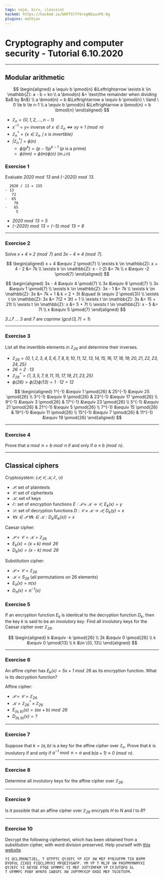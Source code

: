 ```yaml
---
tags: vaje, kirv, classical
hackmd: https://hackmd.io/bHFTSlfYSregNEaunFK-Og
plugins: mathjax
---
```

# Cryptography and computer security - Tutorial 6.10.2020

---

## Modular arithmetic

$$
\begin{aligned}
a \equiv b \pmod{n} &\Leftrightarrow \exists k \in \mathbb{Z}: a - b = kn \\
a \bmod{n} &= \text{the remainder when dividing $a$ by $n$} \\
a \bmod{n} = b &\Leftrightarrow a \equiv b \pmod{n} \ \land \ 0 \le b \le n-1 \\
a \equiv b \pmod{n} &\Leftrightarrow a \bmod{n} = b \bmod{n}
\end{aligned}
$$

* <i>$\mathbb{Z}_n = \{0, 1, 2, \dots, n-1\}$</i>
* <i>$x^{-1} = y =$</i> inverse of <i>$x \in \mathbb{Z}_n \Leftrightarrow xy \equiv 1 \pmod{n}$</i>
* <i>$\mathbb{Z}_n^* = \{x \in \mathbb{Z}_n \mid x \text{ is invertible}\}$</i>
* <i>$|\mathbb{Z}_n^*| = \phi(n)$</i>
  + <i>$\phi(p^k) = (p-1) p^{k-1}$</i> (<i>$p$</i> is a prime)
  + <i>$\phi(mn) = \phi(m) \phi(n)$</i> (<i>$m \bot n$</i>)

### Exercise 1

Evaluate <i>$2020 \bmod{13}$</i> and <i>$(-2020) \bmod{13}$</i>.

```
  2020 / 13 = 155
- 13
   72
-  65
    70
-   65
     5
```

* <i>$2020 \bmod{13} = 5$</i>
* <i>$(-2020) \bmod{13} = (-5) \bmod{13} = 8$</i>

---

### Exercise 2

Solve <i>$x + 4 \equiv 2 \pmod{7}$</i> and <i>$3x - 4 \equiv 4 \pmod{7}$</i>.

$$
\begin{aligned}
x + 4 &\equiv 2 \pmod{7} \\
\exists k \in \mathbb{Z}: x + 4 - 2 &= 7k \\
\exists k \in \mathbb{Z}: x - (-2) &= 7k \\
x &\equiv -2 \pmod{7}
\end{aligned}
$$

$$
\begin{aligned}
3x - 4 &\equiv 4 \pmod{7} \\
3x &\equiv 8 \pmod{7} \\
3x &\equiv 1 \pmod{7} \\
\exists k \in \mathbb{Z}: 3x - 1 &= 7k \\
\exists k \in \mathbb{Z}: 3x &= 7k + 1 & k = 2 + 3t &\quad (k \equiv 2 \pmod{3}) \\
\exists t \in \mathbb{Z}: 3x &= 7(2 + 3t) + 1 \\
\exists t \in \mathbb{Z}: 3x &= 15 + 21t \\
\exists t \in \mathbb{Z}: x &= 5 + 7t \\
\exists t \in \mathbb{Z}: x - 5 &= 7t \\
x &\equiv 5 \pmod{7}
\end{aligned}
$$

<i>$3 \bot 7$</i> ... <i>$3$</i> and <i>$7$</i> are *coprime* (<i>$\gcd(3, 7) = 1$</i>)

---

### Exercise 3

List all the invertible elements in <i>$\mathbb{Z}_{26}$</i> and determine their inverses.

* <i>$\mathbb{Z}_{26} = \{0, 1, 2, 3, 4, 5, 6, 7, 8, 9, 10, 11, 12, 13, 14, 15, 16, 17, 18, 19, 20, 21, 22, 23, 24, 25\}$</i>
* <i>$26 = 2 \cdot 13$</i>
* <i>$\mathbb{Z}_{26}^* = \{1, 3, 5, 7, 9, 11, 15, 17, 19, 21, 23, 25\}$</i>
* <i>$\phi(26) = \phi(2) \phi(13) = 1 \cdot 12 = 12$</i>

$$
\begin{aligned}
1^{-1} &\equiv 1 \pmod{26} & 25^{-1} &\equiv 25 \pmod{26} \\
3^{-1} &\equiv 9 \pmod{26} & 23^{-1} &\equiv 17 \pmod{26} \\
9^{-1} &\equiv 3 \pmod{26} & 17^{-1} &\equiv 23 \pmod{26} \\
5^{-1} &\equiv 21 \pmod{26} & 21^{-1} &\equiv 5 \pmod{26} \\
7^{-1} &\equiv 15 \pmod{26} & 19^{-1} &\equiv 11 \pmod{26} \\
15^{-1} &\equiv 7 \pmod{26} & 11^{-1} &\equiv 19 \pmod{26}
\end{aligned}
$$

---

### Exercise 4

Prove that <i>$a \bmod{n} = b \bmod{n}$</i> if and only if <i>$a \equiv b \pmod{n}$</i>.

---

## Classical ciphers

Cryptosystem: <i>$(\mathcal{P}, \mathcal{C}, \mathcal{K}, \mathcal{E}, \mathcal{D})$</i>

* <i>$\mathcal{P}$</i>: set of plaintexts
* <i>$\mathcal{C}$</i>: set of ciphertexts
* <i>$\mathcal{K}$</i>: set of keys
* <i>$\mathcal{E}$</i>: set of encryption functions <i>$E : \mathcal{P} \times \mathcal{K} \to \mathcal{C}$, $E_k(x) = y$</i>
* <i>$\mathcal{D}$</i>: set of decryption functions <i>$D : \mathcal{C} \times \mathcal{K} \to \mathcal{P}$, $D_k(y) = x$</i>
* <i>$\forall x \in \mathcal{P} \ \forall k \in \mathcal{K}: D_k(E_k(x)) = x$</i>

Caesar cipher:
* <i>$\mathcal{P} = \mathcal{C} = \mathcal{K} = \mathbb{Z}_{26}$</i>
* <i>$E_k(x) = (x+k) \bmod{26}$</i>
* <i>$D_k(x) = (x-k) \bmod{26}$</i>

Substitution cipher:
* <i>$\mathcal{P} = \mathcal{C} = \mathbb{Z}_{26}$</i>
* <i>$\mathcal{K} = S_{26}$</i> (all permutations on 26 elements)
* <i>$E_\pi(x) = \pi(x)$</i>
* <i>$D_\pi(x) = \pi^{-1}(x)$</i>

### Exercise 5

If an encryption function <i>$E_k$</i> is identical to the decryption function <i>$D_k$</i>, then the key <i>$k$</i> is said to be an *involutory key*. Find all involutory keys for the Caesar cipher over <i>$\mathbb{Z}_{26}$</i>.

$$
\begin{aligned}
k &\equiv -k \pmod{26} \\
2k &\equiv 0 \pmod{26} \\
k &\equiv 0 \pmod{13} \\
k &\in \{0, 13\}
\end{aligned}
$$

---

### Exercise 6

An affine cipher has <i>$E_k(x) = 5x+1 \bmod{26}$</i> as its encryption function. What is its decryption function?

Affine cipher:
* <i>$\mathcal{P} = \mathcal{C} = \mathbb{Z}_{26}$</i>
* <i>$\mathcal{K} = \mathbb{Z}_{26}^* \times \mathbb{Z}_{26}$</i>
* <i>$E_{(a, b)}(x) = (ax + b) \bmod{26}$</i>
* <i>$D_{(a, b)}(x) = ?$</i>


---

### Exercise 7

Suppose that <i>$k = (a, b)$</i> is a key for the affine cipher over <i>$\mathbb{Z}_n$</i>. Prove that <i>$k$</i> is involutory if and only if <i>$a^{-1} \bmod{n} = a$</i> and <i>$b(a+1) \equiv 0 \pmod{n}$</i>.

---

### Exercise 8

Determine all involutory keys for the affine cipher over <i>$\mathbb{Z}_{26}$</i>.

---

### Exercise 9

Is it possible that an affine cipher over <i>$\mathbb{Z}_{26}$</i> encrypts *H* to *N* and *I* to *R*?

---

### Exercise 10

Decrypt the following ciphertext, which has been obtained from a substitution cipher, with word division preserved. Help yourself with [this website](https://www.boxentriq.com/code-breaking/cryptogram).

```
YI QCLJMXNCTJEL, T QTFPTC QYJEFC YP XIF XW MEF PYBJUFPM TIO BXPM
DYOFUL ZIXDI FIQCLJMYXI MFQEIYGAFP. YM YP T MLJF XW PASPMYMAMYXI
QYJEFC YI DEYQE FTQE UFMMFC YI MEF JUTYIMFKM YP CFJUTQFO SL
T UFMMFC PXBF WYKFO IABSFC XW JXPYMYXIP OXDI MEF TUJETSFM.
```
